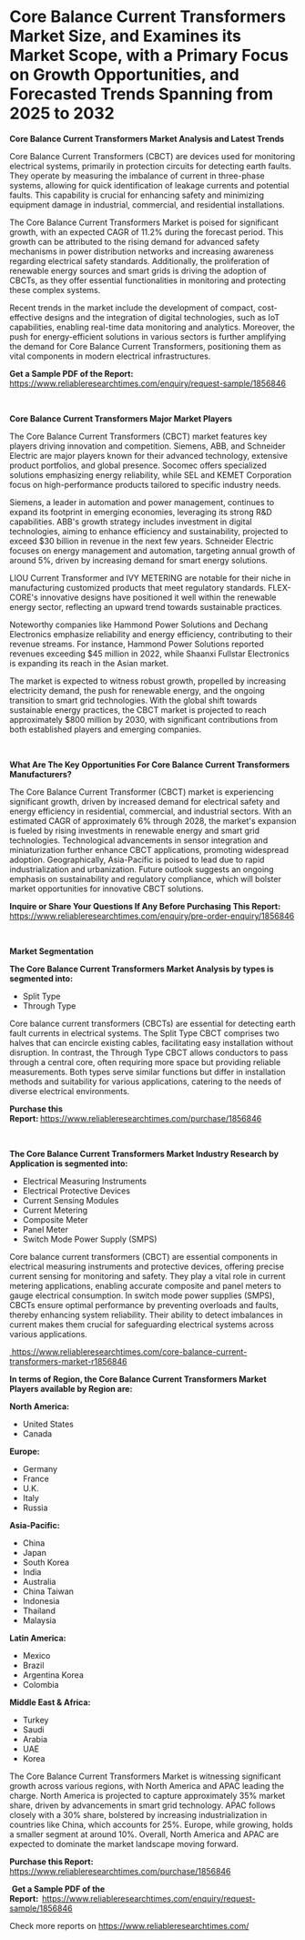 <p><h1>Core Balance Current Transformers Market Size, and Examines its Market Scope, with a Primary Focus on Growth Opportunities, and Forecasted Trends Spanning from 2025 to 2032</h1></p><p><strong>Core Balance Current Transformers Market Analysis and Latest Trends</strong></p>
<p><p>Core Balance Current Transformers (CBCT) are devices used for monitoring electrical systems, primarily in protection circuits for detecting earth faults. They operate by measuring the imbalance of current in three-phase systems, allowing for quick identification of leakage currents and potential faults. This capability is crucial for enhancing safety and minimizing equipment damage in industrial, commercial, and residential installations.</p><p>The Core Balance Current Transformers Market is poised for significant growth, with an expected CAGR of 11.2% during the forecast period. This growth can be attributed to the rising demand for advanced safety mechanisms in power distribution networks and increasing awareness regarding electrical safety standards. Additionally, the proliferation of renewable energy sources and smart grids is driving the adoption of CBCTs, as they offer essential functionalities in monitoring and protecting these complex systems.</p><p>Recent trends in the market include the development of compact, cost-effective designs and the integration of digital technologies, such as IoT capabilities, enabling real-time data monitoring and analytics. Moreover, the push for energy-efficient solutions in various sectors is further amplifying the demand for Core Balance Current Transformers, positioning them as vital components in modern electrical infrastructures.</p></p>
<p><strong>Get a Sample PDF of the Report:&nbsp;</strong> <a href="https://www.reliableresearchtimes.com/enquiry/request-sample/1856846?utm_campaign=2629&utm_medium=2&utm_source=Github&utm_content=ia&utm_term=06042025&utm_id=core-balance-current-transformers">https://www.reliableresearchtimes.com/enquiry/request-sample/1856846</a></p>
<p>&nbsp;</p>
<p><strong>Core Balance Current Transformers Major Market Players</strong></p>
<p><p>The Core Balance Current Transformers (CBCT) market features key players driving innovation and competition. Siemens, ABB, and Schneider Electric are major players known for their advanced technology, extensive product portfolios, and global presence. Socomec offers specialized solutions emphasizing energy reliability, while SEL and KEMET Corporation focus on high-performance products tailored to specific industry needs.</p><p>Siemens, a leader in automation and power management, continues to expand its footprint in emerging economies, leveraging its strong R&D capabilities. ABB's growth strategy includes investment in digital technologies, aiming to enhance efficiency and sustainability, projected to exceed $30 billion in revenue in the next few years. Schneider Electric focuses on energy management and automation, targeting annual growth of around 5%, driven by increasing demand for smart energy solutions.</p><p>LIOU Current Transformer and IVY METERING are notable for their niche in manufacturing customized products that meet regulatory standards. FLEX-CORE's innovative designs have positioned it well within the renewable energy sector, reflecting an upward trend towards sustainable practices. </p><p>Noteworthy companies like Hammond Power Solutions and Dechang Electronics emphasize reliability and energy efficiency, contributing to their revenue streams. For instance, Hammond Power Solutions reported revenues exceeding $45 million in 2022, while Shaanxi Fullstar Electronics is expanding its reach in the Asian market.</p><p>The market is expected to witness robust growth, propelled by increasing electricity demand, the push for renewable energy, and the ongoing transition to smart grid technologies. With the global shift towards sustainable energy practices, the CBCT market is projected to reach approximately $800 million by 2030, with significant contributions from both established players and emerging companies.</p></p>
<p>&nbsp;</p>
<p><strong>What Are The Key Opportunities For Core Balance Current Transformers Manufacturers?</strong></p>
<p><p>The Core Balance Current Transformer (CBCT) market is experiencing significant growth, driven by increased demand for electrical safety and energy efficiency in residential, commercial, and industrial sectors. With an estimated CAGR of approximately 6% through 2028, the market's expansion is fueled by rising investments in renewable energy and smart grid technologies. Technological advancements in sensor integration and miniaturization further enhance CBCT applications, promoting widespread adoption. Geographically, Asia-Pacific is poised to lead due to rapid industrialization and urbanization. Future outlook suggests an ongoing emphasis on sustainability and regulatory compliance, which will bolster market opportunities for innovative CBCT solutions.</p></p>
<p><strong>Inquire or Share Your Questions If Any Before Purchasing This Report:</strong> <a href="https://www.reliableresearchtimes.com/enquiry/pre-order-enquiry/1856846?utm_campaign=2629&utm_medium=2&utm_source=Github&utm_content=ia&utm_term=06042025&utm_id=core-balance-current-transformers">https://www.reliableresearchtimes.com/enquiry/pre-order-enquiry/1856846</a></p>
<p>&nbsp;</p>
<p><strong>Market Segmentation</strong></p>
<p><strong>The Core Balance Current Transformers Market Analysis by types is segmented into:</strong></p>
<p><ul><li>Split Type</li><li>Through Type</li></ul></p>
<p><p>Core balance current transformers (CBCTs) are essential for detecting earth fault currents in electrical systems. The Split Type CBCT comprises two halves that can encircle existing cables, facilitating easy installation without disruption. In contrast, the Through Type CBCT allows conductors to pass through a central core, often requiring more space but providing reliable measurements. Both types serve similar functions but differ in installation methods and suitability for various applications, catering to the needs of diverse electrical environments.</p></p>
<p><strong>Purchase this Report:&nbsp;</strong><a href="https://www.reliableresearchtimes.com/purchase/1856846?utm_campaign=2629&utm_medium=2&utm_source=Github&utm_content=ia&utm_term=06042025&utm_id=core-balance-current-transformers">https://www.reliableresearchtimes.com/purchase/1856846</a></p>
<p>&nbsp;</p>
<p><strong>The Core Balance Current Transformers Market Industry Research by Application is segmented into:</strong></p>
<p><ul><li>Electrical Measuring Instruments</li><li>Electrical Protective Devices</li><li>Current Sensing Modules</li><li>Current Metering</li><li>Composite Meter</li><li>Panel Meter</li><li>Switch Mode Power Supply (SMPS)</li></ul></p>
<p><p>Core balance current transformers (CBCT) are essential components in electrical measuring instruments and protective devices, offering precise current sensing for monitoring and safety. They play a vital role in current metering applications, enabling accurate composite and panel meters to gauge electrical consumption. In switch mode power supplies (SMPS), CBCTs ensure optimal performance by preventing overloads and faults, thereby enhancing system reliability. Their ability to detect imbalances in current makes them crucial for safeguarding electrical systems across various applications.</p></p>
<p><a href="https://www.reliableresearchtimes.com/core-balance-current-transformers-market-r1856846?utm_campaign=2629&utm_medium=2&utm_source=Github&utm_content=ia&utm_term=06042025&utm_id=core-balance-current-transformers">&nbsp;https://www.reliableresearchtimes.com/core-balance-current-transformers-market-r1856846</a></p>
<p><strong>In terms of Region, the Core Balance Current Transformers Market Players available by Region are:</strong></p>
<p>
    <p> <strong> North America: </strong>
        <ul>
            <li>United States</li>
            <li>Canada</li>
        </ul>
        </p> 
    <p> <strong> Europe: </strong>
        <ul>
            <li>Germany</li>
            <li>France</li>
            <li>U.K.</li>
            <li>Italy</li>
            <li>Russia</li>
        </ul>
        </p> 
    <p> <strong> Asia-Pacific: </strong>
        <ul>
            <li>China</li>
            <li>Japan</li>
            <li>South Korea</li>
            <li>India</li>
            <li>Australia</li>
            <li>China Taiwan</li>
            <li>Indonesia</li>
            <li>Thailand</li>
            <li>Malaysia</li>
        </ul>
        </p> 
    <p> <strong> Latin America: </strong>
        <ul>
            <li>Mexico</li>
            <li>Brazil</li>
            <li>Argentina Korea</li>
            <li>Colombia</li>
        </ul>
        </p> 
    <p> <strong> Middle East & Africa: </strong>
        <ul>
            <li>Turkey</li>
            <li>Saudi</li>
            <li>Arabia</li>
            <li>UAE</li>
            <li>Korea</li>
        </ul>
    </p>
    </p>
<p><p>The Core Balance Current Transformers Market is witnessing significant growth across various regions, with North America and APAC leading the charge. North America is projected to capture approximately 35% market share, driven by advancements in smart grid technology. APAC follows closely with a 30% share, bolstered by increasing industrialization in countries like China, which accounts for 25%. Europe, while growing, holds a smaller segment at around 10%. Overall, North America and APAC are expected to dominate the market landscape moving forward.</p></p>
<p><strong>Purchase this Report: </strong><a href="https://www.reliableresearchtimes.com/purchase/1856846?utm_campaign=2629&utm_medium=2&utm_source=Github&utm_content=ia&utm_term=06042025&utm_id=core-balance-current-transformers">https://www.reliableresearchtimes.com/purchase/1856846</a></p>
<p>&nbsp;<strong>Get a Sample PDF of the Report:&nbsp;&nbsp;</strong><a href="https://www.reliableresearchtimes.com/enquiry/request-sample/1856846?utm_campaign=2629&utm_medium=2&utm_source=Github&utm_content=ia&utm_term=06042025&utm_id=core-balance-current-transformers">https://www.reliableresearchtimes.com/enquiry/request-sample/1856846</a></p>
<p><strong></strong></p>
<p>Check more reports on <a href="https://www.reliableresearchtimes.com/?utm_campaign=2629&utm_medium=2&utm_source=Github&utm_content=ia&utm_term=06042025&utm_id=core-balance-current-transformers">https://www.reliableresearchtimes.com/</a></p>